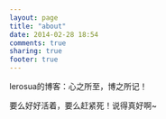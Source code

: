 ```yaml
---
layout: page
title: "about"
date: 2014-02-28 18:54
comments: true
sharing: true
footer: true
---
```


lerosua的博客：心之所至，博之所记！

要么好好活着，要么赶紧死！说得真好啊~
